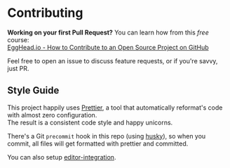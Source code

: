 Contributing
=============

**Working on your first Pull Request?** You can learn how from this *free* course:  
[EggHead.io - How to Contribute to an Open Source Project on GitHub](https://egghead.io/series/how-to-contribute-to-an-open-source-project-on-github)

Feel free to open an issue to discuss feature requests, or if you're savvy, just PR.

Style Guide
------------

This project happily uses [Prettier](https://github.com/prettier/prettier), a tool that
automatically reformat's code with almost zero configuration.  
The result is a consistent code style and happy unicorns.

There's a Git `precommit` hook in this repo (using [husky](https://github.com/typicode/husky)), so when you commit, all files will get formatted with prettier and committed.

You can also setup [editor-integration](https://github.com/prettier/prettier#editor-integration).
